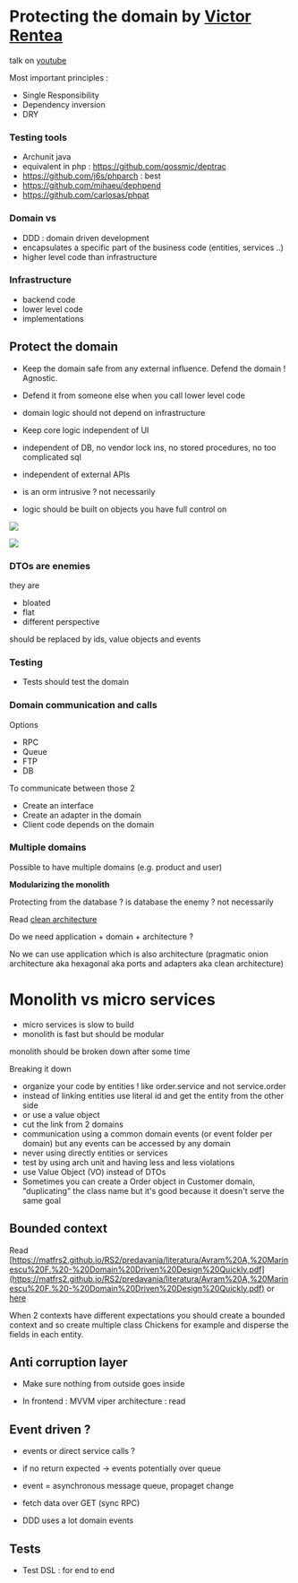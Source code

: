 # Protecting the domain by [Victor Rentea](https://victorrentea.ro/)

talk on [youtube](https://www.youtube.com/watch?v=cK19rE2V9UY)

Most important principles :

- Single Responsibility
- Dependency inversion
- DRY

### Testing tools

- Archunit java
- equivalent in php : https://github.com/qossmic/deptrac
- https://github.com/j6s/phparch : best
- https://github.com/mihaeu/dephpend
- https://github.com/carlosas/phpat

### Domain vs

- DDD : domain driven development
- encapsulates a specific part of the business code (entities, services ..)
- higher level code than infrastructure

### Infrastructure

- backend code
- lower level code
- implementations

## Protect the domain

- Keep the domain safe from any external influence.  Defend the domain ! Agnostic.

- Defend it from someone else when you call lower level code
- domain logic should not depend on infrastructure
- Keep core logic independent of UI
- independent of DB, no vendor lock ins, no stored procedures, no too complicated sql
- independent of external APIs
- is an orm intrusive ? not necessarily
- logic should be built on objects you have full control on 

![](https://github.com/lebrunthibault/lebrunthibault.github.io/blob/master/static/img/agnostic_domain.PNG?raw=true)

![](https://github.com/lebrunthibault/lebrunthibault.github.io/blob/master/static/img/domain_vs_infrastructure.PNG?raw=true)

### DTOs are enemies

they are

- bloated
- flat
- different perspective

should be replaced by ids, value objects and events 

### Testing

- Tests should test the domain

### Domain communication and calls 

Options

- RPC
- Queue
- FTP
- DB

To communicate between those 2 

- Create an interface
- Create an adapter in the domain
- Client code depends on the domain

### Multiple domains

Possible to have multiple domains (e.g. product and user)

**Modularizing the monolith**

Protecting from the database ? is database the enemy ? not necessarily

Read [clean architecture](https://blog.cleancoder.com/uncle-bob/2012/08/13/the-clean-architecture.html)

Do we need application + domain + architecture ? 

No we can use application which is also architecture (pragmatic onion architecture aka hexagonal aka ports and adapters aka clean architecture)

# Monolith vs micro services

- micro services is slow to build
- monolith is fast but should be modular

monolith should be broken down after some time

Breaking it down

- organize your code by entities ! like order.service and not service.order
- instead of linking entities use literal id and get the entity from the other side
- or use a value object
- cut the link from 2 domains
- communication using a common domain events (or event folder per domain) but any events can be accessed by any domain
- never using directly entities or services
- test by using arch unit and having less and less violations
- use Value Object (VO) instead of DTOs
- Sometimes you can create a Order object in Customer domain, "duplicating" the class name but it's good because it doesn't serve the same goal

## Bounded context

Read [https://matfrs2.github.io/RS2/predavanja/literatura/Avram%20A,%20Marinescu%20F.%20-%20Domain%20Driven%20Design%20Quickly.pdf](https://matfrs2.github.io/RS2/predavanja/literatura/Avram%20A,%20Marinescu%20F.%20-%20Domain%20Driven%20Design%20Quickly.pdf) or [here](https://www.infoq.com/minibooks/domain-driven-design-quickly/)

When 2 contexts have different expectations you should create a bounded context and so create multiple class Chickens for example and disperse the fields in each entity.



## Anti corruption layer

- Make sure nothing from outside goes inside

- In frontend : MVVM viper architecture : read

## Event driven ?

- events or direct service calls ?

- if no return expected -> events potentially over queue
- event = asynchronous message queue, propaget change
- fetch data over GET (sync RPC) 
- DDD uses a lot domain events

## Tests

- Test DSL : for end to end

 